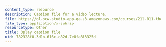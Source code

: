 ```yaml
---
content_type: resource
description: Caption file for a video lecture.
file: https://ol-ocw-studio-app-qa.s3.amazonaws.com/courses/21l-011-the-film-experience-fall-2013/782328f03d2b616cc82d7e8fa3f3325d_oocw6x_kCQs.srt
file_type: application/x-subrip
resourcetype: Other
title: 3play caption file
uid: 782328f0-3d2b-616c-c82d-7e8fa3f3325d
---
```

